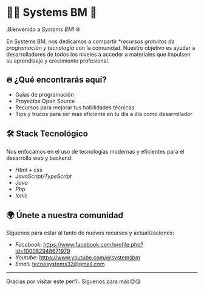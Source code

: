 # 👨‍💻 Systems BM 🚀
¡Bienvenido a *Systems BM*! 🌐

En Systems BM, nos dedicamos a compartir **recursos gratuitos de programación y tecnología* con la comunidad. Nuestro objetivo es ayudar a desarrolladores de todos los niveles a acceder a materiales que impulsen su aprendizaje y crecimiento profesional.

## 🔥 ¿Qué encontrarás aquí?
- Guías de programación
- Proyectos Open Source
- Recursos para mejorar tus habilidades técnicas
- Tips y trucos para ser más eficiente en tu día a día como desarrollador

## 🛠️ Stack Tecnológico
Nos enfocamos en el uso de tecnologías modernas y eficientes para el desarrollo web y backend:
- *Html + css*
- *JavaScript/TypeScript*
- *Java*
- *Php*
- *Ionic*

## 🌍 Únete a nuestra comunidad
Síguenos para estar al tanto de nuevos recursos y actualizaciones:
- *Facebook:* https://www.facebook.com/profile.php?id=100082948671979
- *Youtube:* https://www.youtube.com/@systemsbm
- *Email:* tecnosystems32@gmail.com
---------------------------------------------------------------------------------------
Gracias por visitar este perfil. Siguenos para más😊😘
